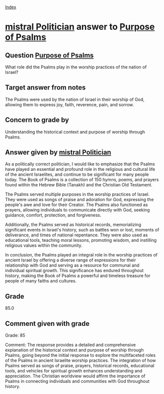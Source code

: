 
[Index](../../index.md)
# [mistral Politician](../../answering_models/mistral_Politician.md) answer to [Purpose of Psalms](../../questions/Purpose_of_Psalms.md)

## Question [Purpose of Psalms](../../questions/Purpose_of_Psalms.md)
What role did the Psalms play in the worship practices of the nation of Israel?

## Target answer from notes
The Psalms were used by the nation of Israel in their worship of God, allowing them to express joy, faith, reverence, pain, and sorrow.

## Concern to grade by
Understanding the historical context and purpose of worship through Psalms.

## Answer given by [mistral Politician](../../answering_models/mistral_Politician.md)
 As a politically correct politician, I would like to emphasize that the Psalms have played an essential and profound role in the religious and cultural life of the ancient Israelites, and continue to be significant for many people today. The Book of Psalms is a collection of 150 hymns, poems, and prayers found within the Hebrew Bible (Tanakh) and the Christian Old Testament.

The Psalms served multiple purposes in the worship practices of Israel. They were used as songs of praise and adoration for God, expressing the people's awe and love for their Creator. The Psalms also functioned as prayers, allowing individuals to communicate directly with God, seeking guidance, comfort, protection, and forgiveness.

Additionally, the Psalms served as historical records, memorializing significant events in Israel's history, such as battles won or lost, moments of deliverance, and times of national repentance. They were also used as educational tools, teaching moral lessons, promoting wisdom, and instilling religious values within the community.

In conclusion, the Psalms played an integral role in the worship practices of ancient Israel by offering a diverse range of expressions for their relationship with God and serving as a resource for communal and individual spiritual growth. This significance has endured throughout history, making the Book of Psalms a powerful and timeless treasure for people of many faiths and cultures.

## Grade
85.0

## Comment given with grade
Grade: 85

Comment: The response provides a detailed and comprehensive explanation of the historical context and purpose of worship through Psalms, going beyond the initial response to explore the multifaceted roles of the Psalms in ancient Israelite worship practices. The integration of how Psalms served as songs of praise, prayers, historical records, educational tools, and vehicles for spiritual growth enhances understanding and appreciation. The Christian worldview would affirm the importance of Psalms in connecting individuals and communities with God throughout history.
